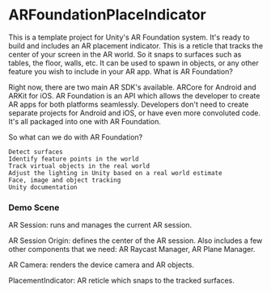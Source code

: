 # ARFoundationPlaceIndicator

This is a template project for Unity's AR Foundation system. It's ready to build and includes an AR placement indicator. This is a reticle that tracks the center of your screen in the AR world. So it snaps to surfaces such as tables, the floor, walls, etc. It can be used to spawn in objects, or any other feature you wish to include in your AR app.
What is AR Foundation?

Right now, there are two main AR SDK's available. ARCore for Android and ARKit for iOS. AR Foundation is an API which allows the developer to create AR apps for both platforms seamlessly. Developers don't need to create separate projects for Android and iOS, or have even more convoluted code. It's all packaged into one with AR Foundation.

So what can we do with AR Foundation?

    Detect surfaces
    Identify feature points in the world
    Track virtual objects in the real world
    Adjust the lighting in Unity based on a real world estimate
    Face, image and object tracking
    Unity documentation

### Demo Scene

AR Session: runs and manages the current AR session.

AR Session Origin: defines the center of the AR session. Also includes a few other components that we need: AR Raycast Manager, AR Plane Manager.

AR Camera: renders the device camera and AR objects.

PlacementIndicator: AR reticle which snaps to the tracked surfaces.
